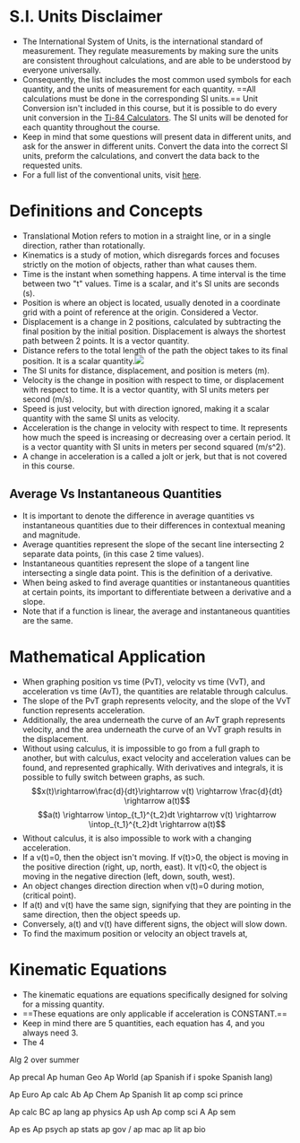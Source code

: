 
# S.I. Units Disclaimer
- The International System of Units, is the international standard of measurement. They regulate measurements by making sure the units are consistent throughout calculations, and are able to be understood by everyone universally.
- Consequently, the list includes the most common used symbols for each quantity, and the units of measurement for each quantity. ==All calculations must be done in the corresponding SI units.== Unit Conversion isn't included in this course, but it is possible to do every unit conversion in the [Ti-84 Calculators](https://youtu.be/o7G1t_S0LYc?si=DBb1h2umJyW25CTO). The SI units will be denoted for each quantity throughout the course.
- Keep in mind that some questions will present data in different units, and ask for the answer in different units. Convert the data into the correct SI units, preform the calculations, and convert the data back to the requested units.
- For a full list of the conventional units, visit [here](https://www.nist.gov/pml/owm/metric-si/si-units).
# Definitions and Concepts
- Translational Motion refers to motion in a straight line, or in a single direction, rather than rotationally.
- Kinematics is a study of motion, which disregards forces and focuses strictly on the motion of objects, rather than what causes them.
- Time is the instant when something happens. A time interval is the time between two "t" values. Time is a scalar, and it's SI units are seconds (s).
- Position is where an object is located, usually denoted in a coordinate grid with a point of reference at the origin. Considered a Vector.
- Displacement is a change in 2 positions, calculated by subtracting the final position by the initial position. Displacement is always the shortest path between 2 points. It is a vector quantity.
- Distance refers to the total length of the path the object takes to its final position. It is a scalar quantity.![](distanceVdisplacement.webp)
- The SI units for distance, displacement, and position is meters (m). 
- Velocity is the change in position with respect to time, or displacement with respect to time. It is a vector quantity, with SI units meters per second (m/s).
- Speed is just velocity, but with direction ignored, making it a scalar quantity with the same SI units as velocity.
- Acceleration is the change in velocity with respect to time. It represents how much the speed is increasing or decreasing over a certain period. It is a vector quantity with SI units in meters per second squared (m/s^2).
- A change in acceleration is a called a jolt or jerk, but that is not covered in this course.
## Average Vs Instantaneous Quantities
- It is important to denote the difference in average quantities vs instantaneous quantities due to their differences in contextual meaning and magnitude.
- Average quantities represent the slope of the secant line intersecting 2 separate data points, (in this case 2 time values).
- Instantaneous quantities represent the slope of a tangent line intersecting a single data point. This is the definition of a derivative. 
- When being asked to find average quantities or instantaneous quantities at certain points, its important to differentiate between a derivative and a slope.
- Note that if a function is linear, the average and instantaneous quantities are the same.
# Mathematical Application
- When graphing position vs time (PvT), velocity vs time (VvT), and acceleration vs time (AvT), the quantities are relatable through calculus. 
- The slope of the PvT graph represents velocity, and the slope of the VvT function represents acceleration.
- Additionally, the area underneath the curve of an AvT graph represents velocity, and the area underneath the curve of an VvT graph results in the displacement.
- Without using calculus, it is impossible to go from a full graph to another, but with calculus, exact velocity and acceleration values can be found, and represented graphically. With derivatives and integrals, it is possible to fully switch between graphs, as such.
$$x(t)\rightarrow\frac{d}{dt}\rightarrow v(t) \rightarrow \frac{d}{dt} \rightarrow a(t)$$
$$a(t) \rightarrow \intop_{t_1}^{t_2}dt \rightarrow v(t) \rightarrow  \intop_{t_1}^{t_2}dt \rightarrow a(t)$$
- Without calculus, it is also impossible to work with a changing acceleration.
- If a v(t)=0, then the object isn't moving. If v(t)>0, the object is moving in the positive direction (right, up, north, east). It v(t)<0, the object is moving in the negative direction (left, down, south, west).
- An object changes direction direction when v(t)=0 during motion, (critical point).
- If a(t) and v(t) have the same sign, signifying that they are pointing in the same direction, then the object speeds up.
- Conversely, a(t) and v(t) have different signs, the object will slow down.
- To find the maximum position or velocity an object travels at, 


# Kinematic Equations
- The kinematic equations are equations specifically designed for solving for a missing quantity.
- ==These equations are only applicable if acceleration is CONSTANT.==
- Keep in mind there are 5 quantities, each equation has 4, and you always need 3.
- The 4 





Alg 2 over summer

Ap precal
Ap human Geo
Ap World
(ap Spanish if i spoke Spanish lang)


Ap Euro
Ap calc Ab
Ap Chem
Ap Spanish lit
ap comp sci prince


Ap calc BC
ap lang
ap physics
Ap ush
Ap comp sci A
Ap sem


Ap es
Ap psych
ap stats
ap gov / ap mac
ap lit
ap bio